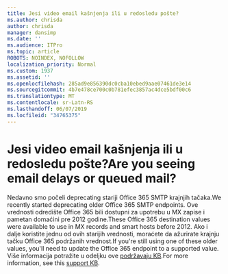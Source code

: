 ```yaml
---
title: Jesi video email kašnjenja ili u redosledu pošte?
ms.author: chrisda
author: chrisda
manager: dansimp
ms.date: ''
ms.audience: ITPro
ms.topic: article
ROBOTS: NOINDEX, NOFOLLOW
localization_priority: Normal
ms.custom: 1937
ms.assetid: ''
ms.openlocfilehash: 285ad9e856390dc0cba10ebed9aae07461de3e14
ms.sourcegitcommit: 4b7e478ce700c0b781efec3857ac4dce5bdf00c6
ms.translationtype: MT
ms.contentlocale: sr-Latn-RS
ms.lasthandoff: 06/07/2019
ms.locfileid: "34765375"
---
```

# <a name="are-you-seeing-email-delays-or-queued-mail"></a><span data-ttu-id="e0083-102">Jesi video email kašnjenja ili u redosledu pošte?</span><span class="sxs-lookup"><span data-stu-id="e0083-102">Are you seeing email delays or queued mail?</span></span>

<span data-ttu-id="e0083-103">Nedavno smo počeli deprecating stariji Office 365 SMTP krajnjih tačaka.</span><span class="sxs-lookup"><span data-stu-id="e0083-103">We recently started deprecating older Office 365 SMTP endpoints.</span></span> <span data-ttu-id="e0083-104">Ove vrednosti odredište Office 365 bili dostupni za upotrebu u MX zapise i pametan domaćini pre 2012 godine.</span><span class="sxs-lookup"><span data-stu-id="e0083-104">These Office 365 destination values were available to use in MX records and smart hosts before 2012.</span></span> <span data-ttu-id="e0083-105">Ako i dalje koristite jednu od ovih starijih vrednosti, moraćete da ažurirate krajnju tačku Office 365 podržanih vrednost.</span><span class="sxs-lookup"><span data-stu-id="e0083-105">If you're still using one of these older values, you'll need to update the Office 365 endpoint to a supported value.</span></span> <span data-ttu-id="e0083-106">Više informacija potražite u odeljku ove [podržavaju KB](https://support.microsoft.com/help/4057301/attr35-response-code-when-mail-is-sent-to-eop-exo).</span><span class="sxs-lookup"><span data-stu-id="e0083-106">For more information, see this [support KB](https://support.microsoft.com/help/4057301/attr35-response-code-when-mail-is-sent-to-eop-exo).</span></span>
